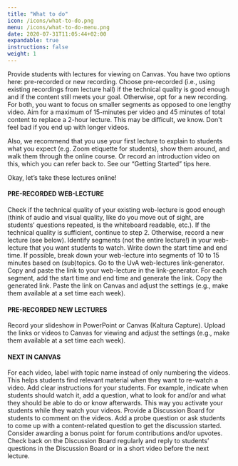 ```yaml
---
title: "What to do"
icon: /icons/what-to-do.png
menu: /icons/what-to-do-menu.png
date: 2020-07-31T11:05:44+02:00
expandable: true
instructions: false
weight: 1
---
```


Provide students with lectures for viewing on Canvas. You have two options here: pre-recorded or new recording. Choose pre-recorded (i.e., using existing recordings from lecture hall) if the technical quality is good enough and if the content still meets your goal. Otherwise, opt for a new recording. For both, you want to focus on smaller segments as opposed to one lengthy video. Aim for a maximum of 15-minutes per video and 45 minutes of total content to replace a 2-hour lecture. This may be difficult, we know. Don't feel bad if you end up with longer videos.

Also, we recommend that you use your first lecture to explain to students what you expect (e.g. Zoom etiquette for students), show them around, and walk them through the online course. Or record an introduction video on this, which you can refer back to. See our “Getting Started” tips here.

Okay, let’s take these lectures online!

#### PRE-RECORDED WEB-LECTURE
Check if the technical quality of your existing web-lecture is good enough (think of audio and visual quality, like do you move out of sight, are students’ questions repeated, is the whiteboard readable, etc.). If the technical quality is sufficient, continue to step 2. Otherwise, record a new lecture (see below).
Identify segments (not the entire lecture!) in your web-lecture that you want students to watch. Write down the start time and end time. If possible, break down your web-lecture into segments of 10 to 15 minutes based on (sub)topics.
Go to the UvA web-lectures link-generator. Copy and paste the link to your web-lecture in the link-generator. For each segment, add the start time and end time and generate the link. Copy the generated link.
Paste the link on Canvas and adjust the settings (e.g., make them available at a set time each week).

#### PRE-RECORDED NEW LECTURES
Record your slideshow in PowerPoint or Canvas (Kaltura Capture).
Upload the links or videos to Canvas for viewing and adjust the settings (e.g., make them available at a set time each week).

#### NEXT IN CANVAS
For each video, label with topic name instead of only numbering the videos. This helps students find relevant material when they want to re-watch a video.
Add clear instructions for your students. For example, indicate when students should watch it, add a question, what to look for and/or and what they should be able to do or know afterwards. This way you activate your students while they watch your videos.
Provide a Discussion Board for students to comment on the videos. Add a probe question or ask students to come up with a content-related question to get the discussion started. Consider awarding a bonus point for forum contributions and/or upvotes.
Check back on the Discussion Board regularly and reply to students’ questions in the Discussion Board or in a short video before the next lecture.
